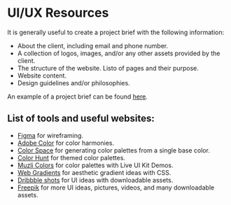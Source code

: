 # UI/UX Resources

It is generally useful to create a project brief with the following information:
- About the client, including email and phone number.
- A collection of logos, images, and/or any other assets provided by the client.
- The structure of the website. Listo of pages and their purpose.
- Website content. 
- Design guidelines and/or philosophies. 

An example of a project brief can be found [here](https://github.com/MFarabi619/ui-ux-resources/blob/main/Web%20Design%20for%20Beginners%20-%20Project%20Brief.pdf).

## List of tools and useful websites:
- [Figma](https://www.figma.com/files/recent?fuid=1196916890248607098) for wireframing.
- [Adobe Color](https://color.adobe.com/create/color-wheel) for color harmonies.
- [Color Space](https://mycolor.space/) for generating color palettes from a single base color.
- [Color Hunt](https://colorhunt.co) for themed color palettes. 
- [Muzli Colors](https://colors.muz.li) for color palettes with Live UI Kit Demos.
- [Web Gradients](https://webgradients.com/) for aesthetic gradient ideas with CSS.
- [Dribbble shots](https://dribbble.com) for UI ideas with downloadable assets.
- [Freepik](https://freepik.com) for more UI ideas, pictures, videos, and many downloadable assets.
